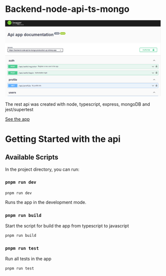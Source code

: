 # Backend-node-api-ts-mongo

![Screenshoot](https://github.com/joaquinns/backend-node-api-ts-mongo/blob/master/rest-api-ts-mongo.PNG?raw=true)

The rest api was created with node, typescript, express, mongoDB and jest/supertest

[See the app](https://backend-node-api-ts-mongo-production.up.railway.app/docs/)

# Getting Started with the api

## Available Scripts

In the project directory, you can run:

### `pnpm run dev`

```
pnpm run dev
```

Runs the app in the development mode.


### `pnpm run build`

Start the script for build the app from typescript to javascript

```
pnpm run build
```

### `pnpm run test`

Run all tests in the app

```
pnpm run test
```
